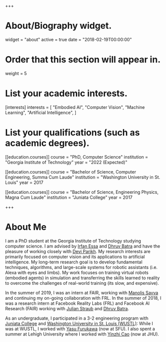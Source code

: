 +++
# About/Biography widget.
widget = "about"
active = true
date = "2018-02-19T00:00:00"

# Order that this section will appear in.
weight = 5

# List your academic interests.
[interests]
  interests = [
    "Embodied AI",
    "Computer Vision",
    "Machine Learning",
    "Artificial Intelligence",
  ]

# List your qualifications (such as academic degrees).

[[education.courses]]
  course = "PhD, Computer Science"
  institution = "Georgia Institute of Technology"
  year = "2022 (Expected)"

[[education.courses]]
  course = "Bachelor of Science, Computer Engineering, Summa Cum Laude"
  institution = "Washington University in St. Louis"
  year = 2017

[[education.courses]]
  course = "Bachelor of Science, Engineering Physics, Magna Cum Laude"
  institution = "Juniata College"
  year = 2017


+++

# About Me

I am a PhD student at the Georgia Institute of Technology studying computer science. I am advised by
[Irfan Essa][IS] and [Dhruv Batra][DB] and have the
pleasure of working closely with
[Devi Parikh][DP].  My research interests are
primarily focused on computer vision and its applications to artificial intelligence.
My long-term research goal is to develop fundamental techniques, algorithms, 
and large-scale systems for robotic assistants (i.e. Alexa with eyes and limbs).
My work focuses on training virtual robots (embodied agents) in simulation and transferring the skills learned to reality
to overcome the challenges of real-world training (its slow, and expensive).


In the summer of 2019, I was an
intern at FAIR, working with [Manolis Savva][MS] and continuing my on-going
collaboration with FRL.
In the summer of 2018, I was a research intern at Facebook Reality Labs (FRL) and Facebook AI Research (FAIR) working with
[Julian Straub][JS] and [Dhruv Batra][DB].

As an undergraduate, I participated in a 3-2 engineering program with [Juniata College][JC]
and [Washington University in St. Louis (WUSTL)][WUSTL]:
While I was at WUSTL, I
worked with [Yasu Furukawa][YF] (now at SFU).  I also spent a summer at Lehigh University where I
worked with [Yinzhi Cao][YC] (now at JHU).


[IS]: http://prof.irfanessa.com
[DB]: https://www.cc.gatech.edu/~dbatra/
[DP]: https://www.cc.gatech.edu/~parikh/
[MS]: http://msavva.github.io
[JS]: http://people.csail.mit.edu/jstraub/
[JC]: https://www.juniata.edu
[WUSTL]: https://wustl.edu
[YF]: http://www.cs.sfu.ca/~furukawa/
[YC]: http://www.yinzhicao.org

